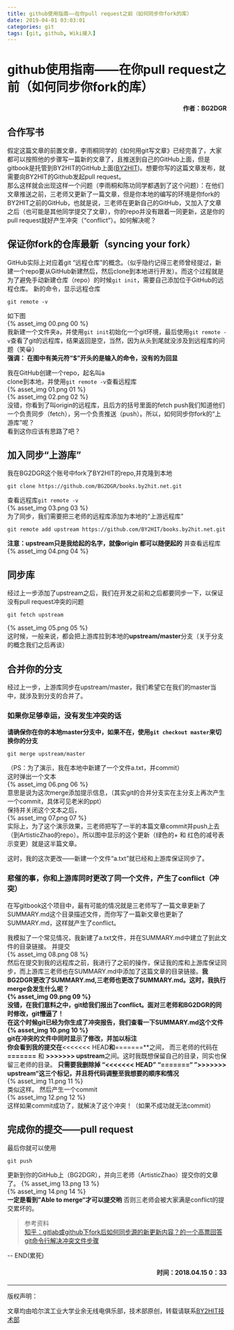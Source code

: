 ```yaml
---
title: github使用指南——在你pull request之前（如何同步你fork的库）
date: 2019-04-01 03:03:01
categories: git
tags: [git, github, Wiki接入]
---
```

# github使用指南——在你pull request之前（如何同步你fork的库）
#### <p align="right"> 作者：BG2DGR</p>

## 合作写书
假定这篇文章的前置文章，李雨桐同学的《如何用git写文章》已经完善了，大家都可以按照他的步骤写一篇新的文章了，且推送到自己的GitHub上面，但是gitbook是托管到BY2HIT的GitHub上面([BY2HIT](https://github.com/BY2HIT))。想要你写的这篇文章发布，就需要向BY2HIT的Github发起pull request。  
那么这样就会出现这样一个问题（李雨桐和陈功同学都遇到了这个问题）：在他们文章推送之前，三老师又更新了一篇文章，但是你本地的编写的环境是你fork的BY2HIT之前的GitHub，也就是说，三老师在更新自己的GitHub，又加入了文章之后（也可能是其他同学提交了文章），你的repo并没有跟着一同更新，这是你的pull request就好产生冲突（“conflict”）。如何解决呢？
<!-- More -->
## 保证你fork的仓库最新（syncing your fork）
GitHub实际上对应着git “远程仓库”的概念。（似乎隐约记得三老师曾经提过，新建一个repo要从GitHub新建然后，然后clone到本地进行开发）。而这个过程就是为了避免手动新建仓库（repo）的时候`git init`，需要自己添加位于GitHub的远程仓库。
新的命令，显示远程仓库
```
git remote -v
```
如下图  
{% asset_img 00.png 00 %}   
我新建一个文件夹a，并使用`git init`初始化一个git环境，最后使用`git remote -v`查看了git的远程库，结果返回是空，当然，因为从头到尾就没涉及到远程库的问题（笑😀）  
**强调： 在图中有美元符“$”开头的是输入的命令，没有的为回显**

我在GitHub创建一个repo，起名叫a  
clone到本地，并使用`git remote -v`查看远程库  
{% asset_img 01.png 01 %}   
{% asset_img 02.png 02 %}    
没错，你看到了叫origin的远程库，且后方的括号里面的fetch push我们知道他们一个负责同步（fetch），另一个负责推送（push）。所以，如何同步你fork的“上游库”呢？  
看到这你应该有思路了吧？  

## 加入同步“上游库”
我在BG2DGR这个账号中fork了BY2HIT的repo,并克隆到本地
``` 
git clone https://github.com/BG2DGR/books.by2hit.net.git
```
查看远程库`git remote -v`  
{% asset_img 03.png 03 %}      
为了同步，我们需要把三老师的远程库添加为本地的“上游远程库”
```
git remote add upstream https://github.com/BY2HIT/books.by2hit.net.git
```
**注意：upstream只是我给起的名字，就像origin 都可以随便起的**
并查看远程库
{% asset_img 04.png 04 %}   

## 同步库
经过上一步添加了upstream之后，我们在开发之前和之后都要同步一下，以保证没有pull request冲突的问题
```
git fetch upstream
```
{% asset_img 05.png 05 %}   
这时候，一般来说，都会把上游库拉到本地的**upstream/master**分支（关于分支的概念我们之后再谈）

## 合并你的分支
经过上一步，上游库同步在upstream/master，我们希望它在我们的master当中，就涉及到分支的合并了。
### 如果你足够幸运，没有发生冲突的话
**请确保你在你的本地master分支中，如果不在，使用`git checkout master`来切换你的分支**
```
git merge upstream/master
```
（PS：为了演示，我在本地中新建了一个文件a.txt，并commit）  
这时弹出一个文本  
{% asset_img 06.png 06 %}      
意思是说为这次merge添加提示信息，（其实git的合并分支实在主分支上再次产生一个commit，具体可见老米的ppt）  
保持并关闭这个文本之后，  
{% asset_img 07.png 07 %}      
实际上，为了这个演示效果，三老师把写了一半的本篇文章commit并push上去（到ArtisticZhao的repo）。所以图中显示的这个更新（绿色的+ 和 红色的减号表示变更）就是这半篇文章。  

这时，我的这次更改——新建一个文件“a.txt”就已经和上游库保证同步了。

### 悲催的事，你和上游库同时更改了同一个文件，产生了conflict（冲突）
在写gitbook这个项目中，最有可能的情况就是三老师写了一篇文章更新了SUMMARY.md这个目录描述文件，而你写了一篇新文章也更新了SUMMARY.md，这样就产生了conflict。

我模拟了一个常见情况，我新建了a.txt文件，并在SUMMARY.md中建立了到此文件的目录链接。 并提交  
{% asset_img 08.png 08 %}   
然后在提交到我的远程库之前，我进行了之前的操作，保证我的库和上游库保证同步，而上游库三老师也在SUMMARY.md中添加了这篇文章的目录链接。**我BG2DGR更改了SUMMARY.md,三老师也更改了SUMMARY.md。这时，我执行merge会发生什么呢？  
{% asset_img 09.png 09 %}      
没错，在我们意料之中，git给我们报出了conflict。面对三老师和BG2DGR的同时修改，git懵逼了！   
在这个时候git已经为你生成了冲突报告，我们查看一下SUMMARY.md这个文件  
{% asset_img 10.png 10 %}   
git在冲突的文件中同时显示了修改，并加以标注   
你会看到我的提交在**<<<<<<< HEAD**和**=======**之间，
而三老师的代码在 **=======** 和 **>>>>>>> upstream**之间。这时我既想保留自己的目录，同实也保留三老师的目录。
**只需要我删除掉 “<<<<<<< HEAD”  “=======“ ”>>>>>>> upstream“这三个标记，并且将代码调整至我想要的顺序和情况**  
{% asset_img 11.png 11 %}      
类似这样。
然后产生一个commit  
{% asset_img 12.png 12 %}      
这样如果commit成功了，就解决了这个冲突！（如果不成功就无法commit）

## 完成你的提交——pull request
最后你就可以使用
```
git push 
```
更新到你的GitHub上（BG2DGR），并向三老师（ArtisticZhao）提交你的文章了。
{% asset_img 13.png 13 %}   
{% asset_img 14.png 14 %}     
**一定是看到”Able to merge“才可以提交哟**
否则三老师会被大家满是conflict的提交累坏的。

>参考资料  
>[知乎：gitlab或github下fork后如何同步源的新更新内容？的一个高票回答](https://www.zhihu.com/question/28676261)  
>[git命令行解决冲突文件步骤](https://blog.csdn.net/zwl18210851801/article/details/79106448)

-- END(累死)
#### <p align="right"> 时间：2018.04.15 0：33</p>

----
版权声明：

文章均由哈尔滨工业大学业余无线电俱乐部，技术部原创，转载请联系[BY2HIT技术部](hit.yuhaozhao@gmail.com)
